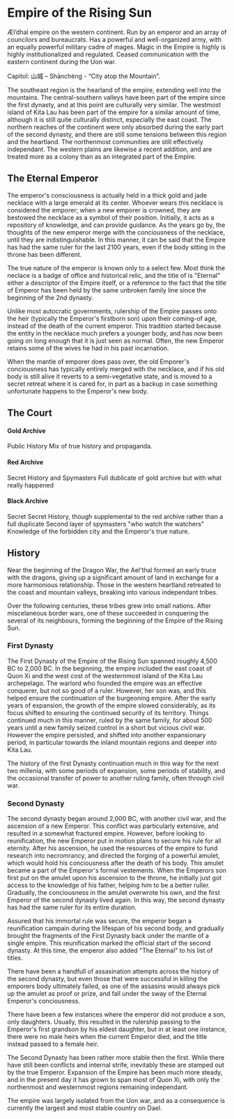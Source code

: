 # Empire of the Rising Sun

Æl’dhal empire on the western continent. Run by an emperor and an array of councilors and bureaucrats. Has a powerful and well-organized army, with an equally powerful military cadre of mages. 
Magic in the Empire is highly is highly institutionalized and regulated. Ceased communication with the eastern continent during the Uon war.

Capitol: 山城 – Shānchéng - “City atop the Mountain”. 

The southeast region is the hearland of the empire, extending well into the mountains.
The central-southern valleys have been part of the empire since the first dynasty, and at this point are culturally very similar.
The westmost island of Kita Lau has been part of the empire for a similar amount of time, although it is still quite culturally distinct, especially the east coast.
The northern reaches of the continent were only absorbed during the early part of the second dynasty, and there are still some tensions between this region and the heartland. 
The northenmost communities are still effectively independant.
The western plains are likewise a recent addition, and are treated more as a colony than as an integrated part of the Empire.


## The Eternal Emperor

The emperor's consciousness is actually held in a thick gold and jade necklace with a large emerald at its center.
Whoever wears this necklace is considered the emporer; when a new emporer is crowned, they are bestowed the necklace as a symbol of their position.
Initially, it acts as a repository of knowledge, and can provide guidance. As the years go by, the thoughts of the new emperor merge with the conciousness of the necklace, until they are indistinguishable.
In this manner, it can be said that the Empire has had the same ruler for the last 2100 years, even if the body sitting in the throne has been different.

The true nature of the emperor is known only to a select few. Most think the neclace is a badge of office and historical relic, and the title of is "Eternal" either a descriptor of the Empire itself, 
or a reference to the fact that the title of Emperor has been held by the same unbroken family line since the beginning of the 2nd dynasty.

Unlike most autocratic governments, rulership of the Empire passes onto the heir (typically the Emperor's firstborn son) upon their coming-of age, instead of the death of the current emperor.
This tradition started because the entity in the necklace much prefers a younger body, and has now been going on long enough that it is just seen as normal.
Often, the new Emperor retains some of the wives he had in his past incarnation.

When the mantle of emporer does pass over, the old Emporer's conciousness has typically entirely merged with the necklace, and if his old body is still alive it reverts to a semi-vegetative state, 
and is moved to a secret retreat where it is cared for, in part as a backup in case something unfortunate happens to the Emperor's new body.

## The Court

#### Gold Archive

Public History
Mix of true history and propaganda.

#### Red Archive
Secret History and Spymasters
Full dublicate of gold archive but with what really happened

#### Black Archive
Secret Secret History, though supplemental to the red archive rather than a full duplicate
Second layer of spymasters "who watch the watchers"
Knowledge of the forbidden city and the Emperor's true nature.


## History

Near the beginning of the Dragon War, the Ael'thal formed an early truce with the dragons, giving up a significant amount of land in exchange for a more harmonious relationship.
Those in the western heartland retreated to the coast and mountain valleys, breaking into various independant tribes.

Over the following centuries, these tribes grew into small nations. After miscelaneous border wars, one of these succeeded in conquering the several of its neighbours, forming the beginning of the Empire of the Rising Sun. 

### First Dynasty

The First Dynasty of the Empire of the Rising Sun spanned roughly 4,500 BC to 2,000 BC. In the beginning, the empire included the east coast of Quon Xi and the west cost of the westernmost island of the Kita Lau archepelago.
The warlord who founded the empire was an effective conquerer, but not so good of a ruler. However, her son was, and this helped ensure the continuation of the burgeoning empire. 
After the early years of expansion, the growth of the empire slowed considerably, as its focus shifted to ensuring the continued security of its territory. 
Things continued much in this manner, ruled by the same family, for about 500 years until a new family seized control in a short but vicious civil war. 
However the empire persisted, and shifted into another expansionary period, in particular towards the inland mountain regions and deeper into Kita Lau. 

The history of the first Dynasty continuation much in this way for the next two millenia, with some periods of expansion, some periods of stability, and the occasional transfer of power to another ruling family, often through civil war.

### Second Dynasty

The second dynasty began around 2,000 BC, with another civil war, and the ascension of a new Emperor. This conflict was particularly extensive, and resulted in a somewhat fractured empire.
However, before looking to reunification, the new Emperor put in motion plans to secure his rule for all eternity.
After his ascension, he used the resources of the empire to fund research into necromrancy, and directed the forging of a powerful amulet, which would hold his conciousness after the death of his body.
This amulet became a part of the Emperor's formal vestements. When the Emperors son first put on the amulet upon his ascension to the throne, he initially just got access to the knowledge of his father, helping him to be a better ruller.
Gradually, the conciousness in the amulet overwrote his own, and the first Emperor of the second dynasty lived again. In this way, the second dynasty has had the same ruler for its entire duration.

Assured that his immortal rule was secure, the emperor began a reunification campain during the lifespan of his second body, and gradually brought the fragments of the First Dynasty back under the mantle of a single empire. 
This reunification marked the official start of the second dynasty. At this time, the emperor also added "The Eternal" to his list of titles.

There have been a handfull of assasination attempts across the history of the second dynasty, but even those that were successful in killing the emporers body ultimately failed, 
as one of the assasins would always pick up the amulet as proof or prize, and fall under the sway of the Eternal Emperor's conciousness.   

There have been a few instances where the emperor did not produce a son, only daughters. Usually, this resulted in the rulership passing to the Emperor's first grandson by his eldest daughter, but in at least one instance,
there were no male heirs when the current Emperor died, and the title instead passed to a female heir.

The Second Dynasty has been rather more stable then the first. While there have still been conflicts and internal strife, inevitably these are stamped out by the true Emperor. Expansion of the Empire has been much more steady, 
and in the present day it has grown to span most of Quon Xi, with only the northenmost and westernmost regions remaining independant.

The empire was largely isolated from the Uon war, and as a consequence is currently the largest and most stable country on Dael.